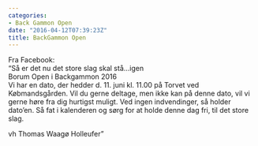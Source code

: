```yaml
---
categories:
- Back Gammon Open
date: "2016-04-12T07:39:23Z"
title: BackGammon Open
---
```


Fra Facebook:  
“Så er det nu det store slag skal stå…igen  
Borum Open i Backgammon 2016  
Vi har en dato, der hedder d. 11. juni kl. 11.00 på Torvet ved Købmandsgården. Vil du gerne deltage, men ikke kan på denne dato, vil vi gerne høre fra dig hurtigst muligt. Ved ingen indvendinger, så holder dato’en. Så fat i kalenderen og sørg for at holde denne dag fri, til det store slag.

vh Thomas Waagø Holleufer”